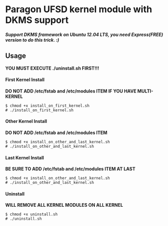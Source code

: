 # Paragon UFSD kernel module with DKMS support

##### Support DKMS framework on Ubuntu 12.04 LTS, you need Express(FREE) version to do this trick. :)

## Usage

**YOU MUST EXECUTE ./uninstall.sh FIRST!!!**


#### First Kernel Install
**DO NOT ADD /etc/fstab and /etc/modules ITEM IF YOU HAVE MULTI-KERNEL**

    $ chmod +x install_on_first_kernel.sh
    # ./install_on_first_kernel.sh

#### Other Kernel Install
**DO NOT ADD /etc/fstab and /etc/modules ITEM**

    $ chmod +x install_on_other_and_last_kernel.sh
    # ./install_on_other_and_last_kernel.sh
    
#### Last Kernel Install
**BE SURE TO ADD /etc/fstab and /etc/modules ITEM AT LAST**

    $ chmod +x install_on_other_and_last_kernel.sh
    # ./install_on_other_and_last_kernel.sh
    
#### Uninstall 

**WILL REMOVE ALL KERNEL MODULES ON ALL KERNEL**

    $ chmod +x uninstall.sh
    # ./uninstall.sh
    
